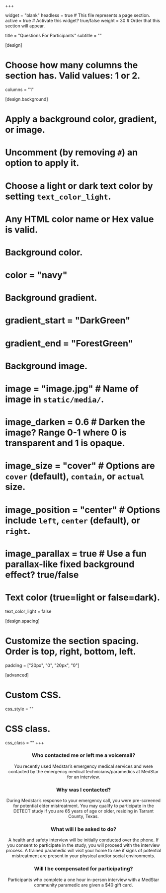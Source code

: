 +++

widget = "blank" 
headless = true  # This file represents a page section.
active = true  # Activate this widget? true/false
weight = 30  # Order that this section will appear.

title = "Questions For Participants"
subtitle = ""

[design]
  # Choose how many columns the section has. Valid values: 1 or 2.
  columns = "1"

[design.background]
  # Apply a background color, gradient, or image.
  #   Uncomment (by removing `#`) an option to apply it.
  #   Choose a light or dark text color by setting `text_color_light`.
  #   Any HTML color name or Hex value is valid.

  # Background color.
  # color = "navy"
  
  # Background gradient.
  # gradient_start = "DarkGreen"
  # gradient_end = "ForestGreen"
  
  # Background image.
  # image = "image.jpg"  # Name of image in `static/media/`.
  # image_darken = 0.6  # Darken the image? Range 0-1 where 0 is transparent and 1 is opaque.
  # image_size = "cover"  #  Options are `cover` (default), `contain`, or `actual` size.
  # image_position = "center"  # Options include `left`, `center` (default), or `right`.
  # image_parallax = true  # Use a fun parallax-like fixed background effect? true/false
  
  # Text color (true=light or false=dark).
  text_color_light = false

[design.spacing]
  # Customize the section spacing. Order is top, right, bottom, left.
  padding = ["20px", "0", "20px", "0"]

[advanced]
 # Custom CSS. 
 css_style = ""
 
 # CSS class.
 css_class = ""
+++
<center>

### **Who contacted me or left me a voicemail?**

You recently used Medstar’s emergency medical services and were contacted by the emergency medical technicians/paramedics at MedStar for an interview.

### **Why was I contacted?**

During Medstar’s response to your emergency call, you were pre-screened for potential elder mistreatment. You may qualify to participate in the DETECT study if you are 65 years of age or older, residing in Tarrant County, Texas.

### **What will I be asked to do?**

A health and safety interview will be initially conducted over the phone. If you consent to participate in the study, you will proceed with the interview process. A trained paramedic will visit your home to see if signs of potential mistreatment are present in your physical and/or social environments.

### **Will I be compensated for participating?**

Participants who complete a one hour in-person interview with a MedStar community paramedic are given a $40 gift card.
